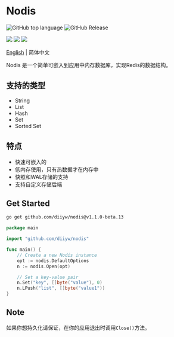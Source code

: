 # Nodis
![GitHub top language](https://img.shields.io/github/languages/top/diiyw/nodis) ![GitHub Release](https://img.shields.io/github/v/release/diiyw/nodis)
<div class="column" align="left">
  <a href="https://godoc.org/github.com/diiyw/nodis"><img src="https://godoc.org/github.com/diiyw/nodis?status.svg" /></a>
  <a href="https://goreportcard.com/report/github.com/diiyw/nodis"><img src="https://goreportcard.com/badge/github.com/diiyw/nodis" /></a>
  <a href="https://codecov.io/gh/diiyw/nodis"><img src="https://codecov.io/gh/diiyw/nodis/branch/master/graph/badge.svg?token=CupujOXpbe"/></a>
</div>


[English](https://github.com/diiyw/nodis/blob/main/README.md) | 简体中文

Nodis 是一个简单可嵌入到应用中内存数据库，实现Redis的数据结构。

## 支持的类型

- String
- List
- Hash
- Set
- Sorted Set

## 特点

- 快速可嵌入的
- 低内存使用，只有热数据才在内存中
- 快照和WAL存储的支持
- 支持自定义存储后端

## Get Started

```bash
go get github.com/diiyw/nodis@v1.1.0-beta.13
```

```go
package main

import "github.com/diiyw/nodis"

func main() {
	// Create a new Nodis instance
	opt := nodis.DefaultOptions
	n := nodis.Open(opt)

	// Set a key-value pair
	n.Set("key", []byte("value"), 0)
	n.LPush("list", []byte("value1"))
}

```

## Note

如果你想持久化请保证，在你的应用退出时调用`Close()`方法。

